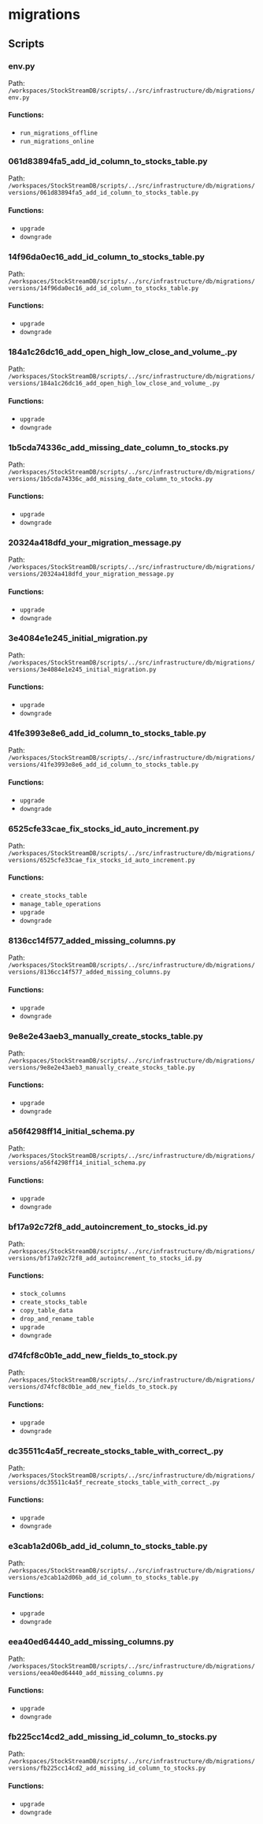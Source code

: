 # migrations

## Scripts

### env.py

Path: `/workspaces/StockStreamDB/scripts/../src/infrastructure/db/migrations/env.py`

#### Functions:

- `run_migrations_offline`
- `run_migrations_online`

### 061d83894fa5_add_id_column_to_stocks_table.py

Path: `/workspaces/StockStreamDB/scripts/../src/infrastructure/db/migrations/versions/061d83894fa5_add_id_column_to_stocks_table.py`

#### Functions:

- `upgrade`
- `downgrade`

### 14f96da0ec16_add_id_column_to_stocks_table.py

Path: `/workspaces/StockStreamDB/scripts/../src/infrastructure/db/migrations/versions/14f96da0ec16_add_id_column_to_stocks_table.py`

#### Functions:

- `upgrade`
- `downgrade`

### 184a1c26dc16_add_open_high_low_close_and_volume_.py

Path: `/workspaces/StockStreamDB/scripts/../src/infrastructure/db/migrations/versions/184a1c26dc16_add_open_high_low_close_and_volume_.py`

#### Functions:

- `upgrade`
- `downgrade`

### 1b5cda74336c_add_missing_date_column_to_stocks.py

Path: `/workspaces/StockStreamDB/scripts/../src/infrastructure/db/migrations/versions/1b5cda74336c_add_missing_date_column_to_stocks.py`

#### Functions:

- `upgrade`
- `downgrade`

### 20324a418dfd_your_migration_message.py

Path: `/workspaces/StockStreamDB/scripts/../src/infrastructure/db/migrations/versions/20324a418dfd_your_migration_message.py`

#### Functions:

- `upgrade`
- `downgrade`

### 3e4084e1e245_initial_migration.py

Path: `/workspaces/StockStreamDB/scripts/../src/infrastructure/db/migrations/versions/3e4084e1e245_initial_migration.py`

#### Functions:

- `upgrade`
- `downgrade`

### 41fe3993e8e6_add_id_column_to_stocks_table.py

Path: `/workspaces/StockStreamDB/scripts/../src/infrastructure/db/migrations/versions/41fe3993e8e6_add_id_column_to_stocks_table.py`

#### Functions:

- `upgrade`
- `downgrade`

### 6525cfe33cae_fix_stocks_id_auto_increment.py

Path: `/workspaces/StockStreamDB/scripts/../src/infrastructure/db/migrations/versions/6525cfe33cae_fix_stocks_id_auto_increment.py`

#### Functions:

- `create_stocks_table`
- `manage_table_operations`
- `upgrade`
- `downgrade`

### 8136cc14f577_added_missing_columns.py

Path: `/workspaces/StockStreamDB/scripts/../src/infrastructure/db/migrations/versions/8136cc14f577_added_missing_columns.py`

#### Functions:

- `upgrade`
- `downgrade`

### 9e8e2e43aeb3_manually_create_stocks_table.py

Path: `/workspaces/StockStreamDB/scripts/../src/infrastructure/db/migrations/versions/9e8e2e43aeb3_manually_create_stocks_table.py`

#### Functions:

- `upgrade`
- `downgrade`

### a56f4298ff14_initial_schema.py

Path: `/workspaces/StockStreamDB/scripts/../src/infrastructure/db/migrations/versions/a56f4298ff14_initial_schema.py`

#### Functions:

- `upgrade`
- `downgrade`

### bf17a92c72f8_add_autoincrement_to_stocks_id.py

Path: `/workspaces/StockStreamDB/scripts/../src/infrastructure/db/migrations/versions/bf17a92c72f8_add_autoincrement_to_stocks_id.py`

#### Functions:

- `stock_columns`
- `create_stocks_table`
- `copy_table_data`
- `drop_and_rename_table`
- `upgrade`
- `downgrade`

### d74fcf8c0b1e_add_new_fields_to_stock.py

Path: `/workspaces/StockStreamDB/scripts/../src/infrastructure/db/migrations/versions/d74fcf8c0b1e_add_new_fields_to_stock.py`

#### Functions:

- `upgrade`
- `downgrade`

### dc35511c4a5f_recreate_stocks_table_with_correct_.py

Path: `/workspaces/StockStreamDB/scripts/../src/infrastructure/db/migrations/versions/dc35511c4a5f_recreate_stocks_table_with_correct_.py`

#### Functions:

- `upgrade`
- `downgrade`

### e3cab1a2d06b_add_id_column_to_stocks_table.py

Path: `/workspaces/StockStreamDB/scripts/../src/infrastructure/db/migrations/versions/e3cab1a2d06b_add_id_column_to_stocks_table.py`

#### Functions:

- `upgrade`
- `downgrade`

### eea40ed64440_add_missing_columns.py

Path: `/workspaces/StockStreamDB/scripts/../src/infrastructure/db/migrations/versions/eea40ed64440_add_missing_columns.py`

#### Functions:

- `upgrade`
- `downgrade`

### fb225cc14cd2_add_missing_id_column_to_stocks.py

Path: `/workspaces/StockStreamDB/scripts/../src/infrastructure/db/migrations/versions/fb225cc14cd2_add_missing_id_column_to_stocks.py`

#### Functions:

- `upgrade`
- `downgrade`
